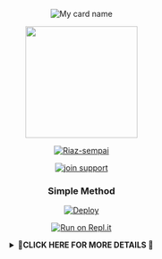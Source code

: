 <div align="center">

![My card name](https://cardivo.vercel.app/api?name=Riaz%20Sempai&description=Hi,%20Welcome%20To%20Riaz%20Sempai%20WhatsApp%20Bot%20Repo%20❤&image=https://i.imgur.com/n37nF31.jpeg?q=tbn:ANd9GcR7aMC3bf4bg4l_nhYS2Un9FXbFYcB4T83Shjk8xSUZDh_D61LFpzbpeqLW&s=10?v=4&backgroundColor=%23ecf0f1&instagram=nexus.efx&github=nexusNw&)

<div align="center">
  <img border-radius: 15px src="https://i.imgur.com/hlwSx8N.jpeg" width="200" height="200"/>
  <p align="center">
<a href="#"><img title=" Riaz-sempai" src="https://img.shields.io/badge/Author ➪☕︎ Nexus Nw-pink ?colorA=255&colorB=255&style=for-the-badge"></a>
</p>
  <p align="center">
<a href="https://chat.whatsapp.com/CXlsz4RBESFIcQR8gENkQj"><img title="join support" src="https://img.shields.io/badge/join_support-afnanplk/pinkymwol?color=black&style=for-the-badge&logo=whatsapp"></a>
</p>
</div>
<p align="center">

</p>
<div align="center">

  ### Simple Method
  
[![Deploy](https://www.herokucdn.com/deploy/button.svg)](https://heroku.com/deploy?template=https://github.com/nexusNw/Riaz-sempai) 
  
[![Run on Repl.it](https://repl.it/badge/github/quiec/whatsAlfa)](https://replit.com/@nexusNw/Riaz-sempai)


<div align="center">  
<details>
    <summary>📌<b>CLICK HERE FOR MORE DETAILS 🎉</b></summary>

<div align="center">


### ⚠️Warning
```
Due to usage of Filo; Your WhatsApp account may be banned.
This is an open source project, you are responsible for everything you do. 
Absolutely, Filo developer do not accept responsibility.
By establishing the Filo, you are deemed to have accepted these responsibilities.

Your account may be banned for the following reasons:
- Using .ban command for more than one user.📌
If  you ended up spamming groups, getting reported left and right, 
and you ended up in being fight with WhatsApp
and at the end WhatsApp Team deleted your account. DON'T BLAME US.

No personal support will be provided / We won't spoon feed you. 
If you need help
you can contact
```
<h1 align="center"> Contact Developer
<p align="center">

  <a href="https://wa.me/918129624395"><img src="https://img.shields.io/badge/WhatsApp-25D366?style=for-the-badge&logo=whatsapp&logoColor=white" />
  <a href="https://instagram.com/nexus.efx"><img src="https://img.shields.io/badge/Instagram-E4405F?style=for-the-badge&logo=instagram&logoColor=white" />
  <a href="https://github.com/nexusNw"><img src="https://img.shields.io/badge/-GitHub-black?style=flat-square&logo=github" /> 
  






## Developers
  <div align="center">
    
  [![NexusNw](https://github.com/nexusNw.png?size=100)](https://github.com/nexusNw) | [![Hyper Sir](https://github.com/Hypersir.png?size=100)](https://github.com/Hypersir) |  [![Tearpcff](https://github.com/tearffpc.png?size=100)](https://github.com/tearffpc) 
----|----|----
[nexusNw](https://github.com/nexusNw) | [Hyper-sir](https://github.com/Hypersir) | [Tear Pc](https://github.com/tearffpc)
Main Developer, Modifying as Public |       Bug Fixes, Modules, Commits |  Bug Fixes, Modules
  </div>
    
## License
This project is protected by `GNU General Public Licence v3.0` license.

### Disclaimer
`WhatsApp` name, its variations and the logo are registered trademarks of Facebook. We have nothing to do with the registered trademark

